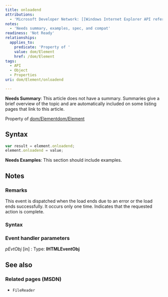 ```yaml
---
title: onloadend
attributions:
  - 'Microsoft Developer Network: [[Windows Internet Explorer API reference](http://msdn.microsoft.com/en-us/library/ie/hh828809%28v=vs.85%29.aspx) Article]'
notes:
  - 'Needs summary, examples, spec, and compat'
readiness: 'Not Ready'
relationships:
  applies_to:
    predicate: 'Property of '
    value: dom/Element
    href: /dom/Element
tags:
  - API
  - Object
  - Properties
uri: dom/Element/onloadend

---
```

**Needs Summary**: This article does not have a summary. Summaries give a brief overview of the topic and are automatically included on some listing pages that link to this article.

Property of [dom/Element](/dom/Element)[dom/Element](/dom/Element)

## Syntax

``` js
var result = element.onloadend;
element.onloadend = value;
```

**Needs Examples**: This section should include examples.

## Notes

### Remarks

This event is dispatched when the load ends due to an error or the load ends successfully. It occurs only one time. Indicates that the requested action is complete.

### Syntax

### Event handler parameters

*pEvtObj* [in]
:   Type: ****IHTMLEventObj****

## See also

### Related pages (MSDN)

-   `FileReader`
